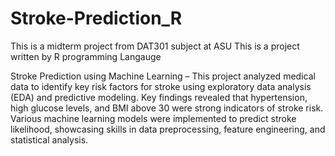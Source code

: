 # Stroke-Prediction_R
This is a midterm project from DAT301 subject at ASU
This is a project written by R programming Langauge 

Stroke Prediction using Machine Learning – This project analyzed medical data to identify key risk factors for stroke using exploratory data analysis (EDA) and predictive modeling. Key findings revealed that hypertension, high glucose levels, and BMI above 30 were strong indicators of stroke risk. Various machine learning models were implemented to predict stroke likelihood, showcasing skills in data preprocessing, feature engineering, and statistical analysis​.
